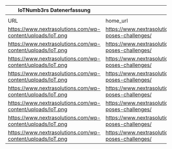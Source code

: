 |IoTNumb3rs Datenerfassung|||||||||||
| ---- | ---- | ---- | ---- | ---- | ---- | ---- | ---- | ---- | ---- | ---- |
||||||||||||
|URL|home_url|filename|device_class|device_count|market_class|market_volume|prognosis_year|publication_year|authorship_class|Dropbox folder|
|https://www.nextrasolutions.com/wp-content/uploads/IoT.png|https://www.nextrasolutions.com/blog/iot-poses-challenges/|file37_IoT.png|device|26000000000|||2020|2017|company (Blog)|Pattoho/20181122-1800|
|https://www.nextrasolutions.com/wp-content/uploads/IoT.png|https://www.nextrasolutions.com/blog/iot-poses-challenges/|file37_IoT.png|device|18000000000|||2015|||Pattoho/20181122-1800|
|https://www.nextrasolutions.com/wp-content/uploads/IoT.png|https://www.nextrasolutions.com/blog/iot-poses-challenges/|file37_IoT.png|device|78000000000|||2025|||Pattoho/20181122-1800|
|https://www.nextrasolutions.com/wp-content/uploads/IoT.png|https://www.nextrasolutions.com/blog/iot-poses-challenges/|file37_IoT.png|||spent on iot|6E+12|2017-2022|||Pattoho/20181122-1800|
|https://www.nextrasolutions.com/wp-content/uploads/IoT.png|https://www.nextrasolutions.com/blog/iot-poses-challenges/|file37_IoT.png|||security spending|2.25E+11|2015|||Pattoho/20181122-1800|
|https://www.nextrasolutions.com/wp-content/uploads/IoT.png|https://www.nextrasolutions.com/blog/iot-poses-challenges/|file37_IoT.png|||security spending|3.32E+11|2016|||Pattoho/20181122-1800|
|https://www.nextrasolutions.com/wp-content/uploads/IoT.png|https://www.nextrasolutions.com/blog/iot-poses-challenges/|file37_IoT.png|||security spending|4.4E+11|2017|||Pattoho/20181122-1800|
|https://www.nextrasolutions.com/wp-content/uploads/IoT.png|https://www.nextrasolutions.com/blog/iot-poses-challenges/|file37_IoT.png|||security spending|5.5E+11|2018|||Pattoho/20181122-1800|
